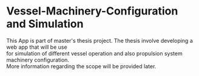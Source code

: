 # Vessel-Machinery-Configuration and Simulation 


This App is part of master's thesis project. The thesis involve developing a web app that will be use <br>
for simulation of different vessel operation and also propulsion system machinery configuration. <br>
More information regarding the scope will be provided later.